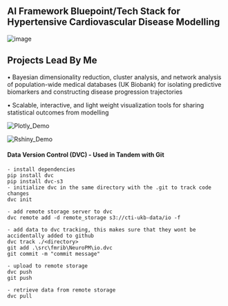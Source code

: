 ## AI Framework Bluepoint/Tech Stack for Hypertensive Cardiovascular Disease Modelling
![image](https://user-images.githubusercontent.com/29684281/188916007-10de5d23-d183-486a-8622-2eb9dcee1d8d.png)

## Projects Lead By Me
•	Bayesian dimensionality reduction, cluster analysis, and network analysis of population-wide medical databases (UK Biobank) for isolating predictive biomarkers and constructing disease progression trajectories

•	Scalable, interactive, and light weight visualization tools for sharing statistical outcomes from modelling

![Plotly_Demo](https://user-images.githubusercontent.com/29684281/177753046-d20de5fe-b60b-4b54-928b-d15dc5917caa.png)

![Rshiny_Demo](https://user-images.githubusercontent.com/29684281/177753060-3b01057d-e711-4a42-9106-7d2cec58ea29.png)

#### Data Version Control (DVC) - Used in Tandem with Git
```
- install dependencies
pip install dvc
pip install dvc-s3
- initialize dvc in the same directory with the .git to track code changes
dvc init

- add remote storage server to dvc
dvc remote add -d remote_storage s3://cti-ukb-data/io -f

- add data to dvc tracking, this makes sure that they wont be accidentally added to github
dvc track ./<directory>
git add .\src\fmrib\NeuroPM\io.dvc
git commit -m "commit message"

- upload to remote storage
dvc push
git push

- retrieve data from remote storage
dvc pull
```
